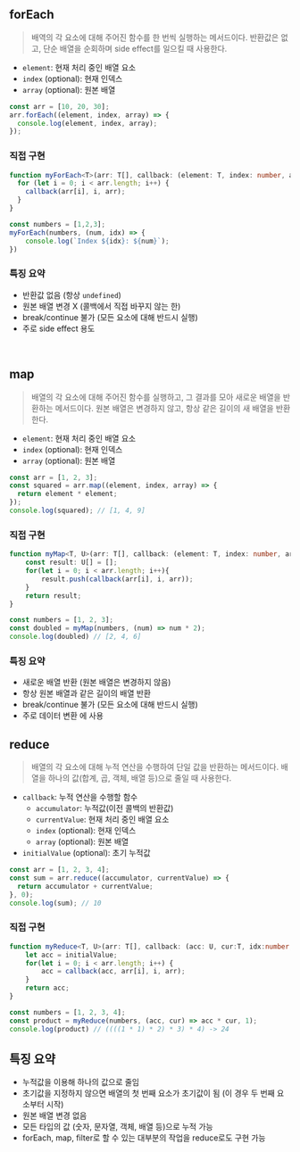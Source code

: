 ## forEach

> 배역의 각 요소에 대해 주어진 함수를 한 번씩 실행하는 메서드이다.
> 반환값은 없고, 단순 배열을 순회하며 side effect를 일으킬 때 사용한다.

- `element`: 현재 처리 중인 배열 요소
- `index` (optional): 현재 인덱스
- `array` (optional): 원본 배열

```ts
const arr = [10, 20, 30];
arr.forEach((element, index, array) => {
  console.log(element, index, array);
});
```

### 직접 구현

```ts
function myForEach<T>(arr: T[], callback: (element: T, index: number, array: T[]) => void): void {
  for (let i = 0; i < arr.length; i++) {
    callback(arr[i], i, arr);
  }
}

const numbers = [1,2,3];
myForEach(numbers, (num, idx) => {
	console.log(`Index ${idx}: ${num}`);
})
```

### 특징 요약

- 반환값 없음 (항상 `undefined`)
- 원본 배열 변경 X (콜백에서 직접 바꾸지 않는 한)
- break/continue 불가 (모든 요소에 대해 반드시 실행)
- 주로 side effect 용도

<br>

## map

> 배열의 각 요소에 대해 주어진 함수를 실행하고, 그 결과를 모아 새로운 배열을 반환하는 메서드이다.
> 원본 배열은 변경하지 않고, 항상 같은 길이의 새 배열을 반환한다.

- `element`: 현재 처리 중인 배열 요소
- `index` (optional): 현재 인덱스
- `array` (optional): 원본 배열

```ts
const arr = [1, 2, 3];
const squared = arr.map((element, index, array) => {
  return element * element;
});
console.log(squared); // [1, 4, 9]
```


### 직접 구현

```ts
function myMap<T, U>(arr: T[], callback: (element: T, index: number, array: T[]) => U): U[] {
	const result: U[] = [];
	for(let i = 0; i < arr.length; i++){
		result.push(callback(arr[i], i, arr));
	}
	return result;
}

const numbers = [1, 2, 3];
const doubled = myMap(numbers, (num) => num * 2);
console.log(doubled) // [2, 4, 6]
```

### 특징 요약

- 새로운 배열 반환 (원본 배열은 변경하지 않음)
- 항상 원본 배열과 같은 길이의 배열 반환
- break/continue 불가 (모든 요소에 대해 반드시 실행)
- 주로 데이터 변환 에 사용

## reduce

> 배열의 각 요소에 대해 누적 연산을 수행하여 단일 값을 반환하는 메서드이다.
> 배열을 하나의 값(합계, 곱, 객체, 배열 등)으로 줄일 때 사용한다.

- `callback`: 누적 연산을 수행할 함수
	- `accumulator`: 누적값(이전 콜백의 반환값)
	- `currentValue`: 현재 처리 중인 배열 요소
	- `index` (optional): 현재 인덱스
	- `array` (optional): 원본 배열
-  `initialValue` (optional): 초기 누적값

```ts
const arr = [1, 2, 3, 4];
const sum = arr.reduce((accumulator, currentValue) => {
  return accumulator + currentValue;
}, 0);
console.log(sum); // 10
```

### 직접 구현

```ts
function myReduce<T, U>(arr: T[], callback: (acc: U, cur:T, idx:number, array:T[]) => U, initialValue:U): U {
	let acc = initialValue;
	for(let i = 0; i < arr.length; i++) {
		acc = callback(acc, arr[i], i, arr);
	}
	return acc;
}

const numbers = [1, 2, 3, 4];
const product = myReduce(numbers, (acc, cur) => acc * cur, 1);
console.log(product) // ((((1 * 1) * 2) * 3) * 4) -> 24
```

## 특징 요약

- 누적값을 이용해 하나의 값으로 줄임
- 초기값을 지정하지 않으면 배열의 첫 번째 요소가 초기값이 됨 (이 경우 두 번째 요소부터 시작)
- 원본 배열 변경 없음
- 모든 타입의 값 (숫자, 문자열, 객체, 배열 등)으로 누적 가능
- forEach, map, filter로 할 수 있는 대부분의 작업을 reduce로도 구현 가능
